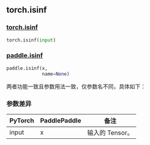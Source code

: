 ## torch.isinf
### [torch.isinf](https://pytorch.org/docs/stable/generated/torch.isinf.html?highlight=isinf#torch.isinf)

```python
torch.isinf(input)
```

### [paddle.isinf](https://www.paddlepaddle.org.cn/documentation/docs/zh/api/paddle/isinf_cn.html#isinf)

```python
paddle.isinf(x,
             name=None)
```

两者功能一致且参数用法一致，仅参数名不同，具体如下：
### 参数差异
| PyTorch       | PaddlePaddle | 备注                                                   |
| ------------- | ------------ | ------------------------------------------------------ |
| input         | x            | 输入的 Tensor。                   |
